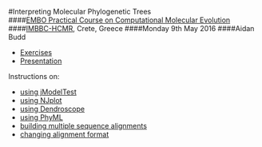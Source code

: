 #Interpreting Molecular Phylogenetic Trees  
####[EMBO Practical Course on Computational Molecular Evolution](http://events.embo.org/16-computational-evolution/) 
####[IMBBC-HCMR](http://www.imbbc.hcmr.gr/), Crete, Greece
####Monday 9th May 2016
####Aidan Budd


- [Exercises](./interpretingPhylogenies.html)
- [Presentation](./presentations/phyloIntroBudd.pdf)

Instructions on:

- [using jModelTest](./usingJModelTest.html)
- [using NJplot](./usingNJplot.html)
- [using Dendroscope](./usingDendroscope.html)
- [using PhyML](./)
- [building multiple sequence alignments](./buildingMSAs.html)
- [changing alignment format](./changingAlignmentFormats.html)